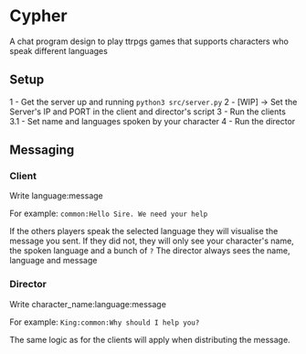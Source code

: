 # Cypher

A chat program design to play ttrpgs games that supports characters who speak different languages

## Setup

1 - Get the server up and running `python3 src/server.py`
2 - [WIP] -> Set the Server's IP and PORT in the client and director's script
3 - Run the clients
    3.1 - Set name and languages spoken by your character
4 - Run the director

## Messaging

### Client

Write language:message

For example: `common:Hello Sire. We need your help`

If the others players speak the selected language they will visualise the message you sent. If they did not, they will only see your character's name, the spoken language and a bunch of `?`
The director always sees the name, language and message

### Director

Write character_name:language:message

For example: `King:common:Why should I help you?`

The same logic as for the clients will apply when distributing the message.